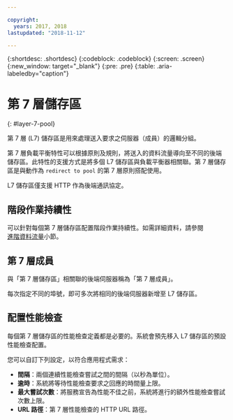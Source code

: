 ```yaml
---

copyright:
  years: 2017, 2018
lastupdated: "2018-11-12"

---
```


{:shortdesc: .shortdesc}
{:codeblock: .codeblock}
{:screen: .screen}
{:new_window: target="_blank"}
{:pre: .pre}
{:table: .aria-labeledby="caption"}

# 第 7 層儲存區
{: #layer-7-pool}

第 7 層 (L7) 儲存區是用來處理送入要求之伺服器（成員）的邏輯分組。

第 7 層負載平衡特性可以根據原則及規則，將送入的資料流量導向至不同的後端儲存區。此特性的支援方式是將多個 L7 儲存區與負載平衡器相關聯。第 7 層儲存區是與動作為 `redirect to pool` 的第 7 層原則搭配使用。

L7 儲存區僅支援 HTTP 作為後端通訊協定。

## 階段作業持續性
可以針對每個第 7 層儲存區配置階段作業持續性。如需詳細資料，請參閱  
[進階資料流量](/docs/infrastructure/loadbalancer-service?topic=loadbalancer-service-advanced-traffic-management-with-ibm-cloud-load-balancer)小節。

## 第 7 層成員

與「第 7 層儲存區」相關聯的後端伺服器稱為「第 7 層成員」。

每次指定不同的埠號，即可多次將相同的後端伺服器新增至 L7 儲存區。

## 配置性能檢查
每個第 7 層儲存區的性能檢查定義都是必要的。系統會預先移入 L7 儲存區的預設性能檢查配置。

您可以自訂下列設定，以符合應用程式需求：

 * **間隔**：兩個連續性能檢查嘗試之間的間隔（以秒為單位）。
 * **逾時**：系統將等待性能檢查要求之回應的時間量上限。
 * **最大嘗試次數**：將服務宣告為性能不佳之前，系統將進行的額外性能檢查嘗試次數上限。
 * **URL 路徑**：第 7 層性能檢查的 HTTP URL 路徑。
